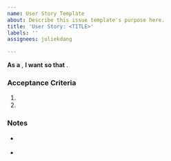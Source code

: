 ```yaml
---
name: User Story Template
about: Describe this issue template's purpose here.
title: 'User Story: <TITLE>'
labels: ''
assignees: juliekdang

---
```


**As a** <ROLE>,
**I want** <FEATURE> **so that** <GOAL>.


### Acceptance Criteria

1. <CRITERION>
2. <CRITERION>


### Notes

* > <QUOTE NOTE>
* <OTHER NOTE>
